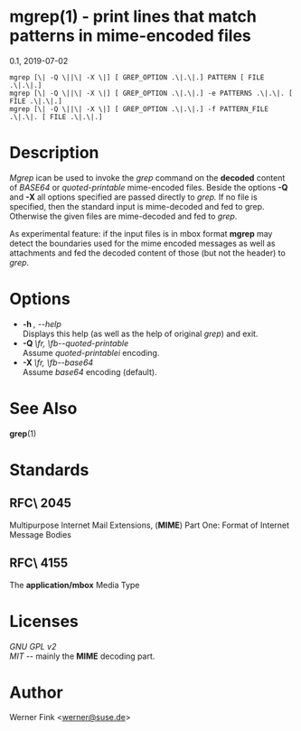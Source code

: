 # mgrep(1) - print lines that match patterns in mime\-encoded files

0.1, 2019-07-02

```
mgrep [\| -Q \||\| -X \|] [ GREP_OPTION .\|.\|.] PATTERN [ FILE .\|.\|.]
mgrep [\| -Q \||\| -X \|] [ GREP_OPTION .\|.\|.] -e PATTERNS .\|.\|. [ FILE .\|.\|.]
mgrep [\| -Q \||\| -X \|] [ GREP_OPTION .\|.\|.] -f PATTERN_FILE .\|.\|. [ FILE .\|.\|.]
```

# Description

*Mgrep*
ican be used to invoke the
*grep*
command on the
**decoded**
content of
*BASE64*
or
*quoted-printable*
mime-encoded files. Beside the options
**-Q**
and
**-X**
all options specified are passed directly to
*grep.*
If no file is specified, then the standard input is mime-decoded
and fed to grep.
Otherwise the given files are mime-decoded and fed to
*grep*.

As experimental feature: if the input files is in mbox format 
**mgrep**
may detect the boundaries used for the mime encoded messages
as well as attachments and fed the decoded content of those
(but not the header) to 
*grep*.

# Options


* **-h&nbsp;***,&nbsp;--help*  
  Displays this help (as well as the help of original
  *grep*)
  and exit.
* **-Q&nbsp;***\fr,&nbsp;\fb--quoted-printable*  
  Assume
  *quoted-printablei*
  encoding.
* **-X&nbsp;***\fr,&nbsp;\fb--base64*  
  Assume
  *base64*
  encoding (default).

# See Also

**grep**(1)

# Standards


## RFC\ 2045

Multipurpose Internet Mail Extensions, (**MIME**) Part One: Format of Internet Message Bodies

## RFC\ 4155

The **application/mbox** Media Type

# Licenses

*GNU GPL v2*  
*MIT*
-- mainly the
**MIME**
decoding part.

# Author

Werner Fink &lt;[werner@suse.de](mailto:werner@suse.de)&gt;
